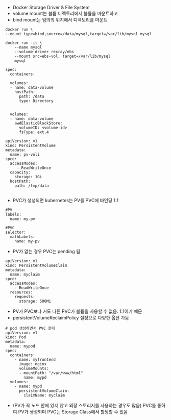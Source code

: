 - Docker Storage Driver & File System
- volume mount는 볼륨 디렉토리에서 볼륨을 마운트하고
- bind mount는 임의의 위치에서 디렉토리를 마운트
```
docker run \
--mount type=bind,source=/data/mysql,target=/var/lib/mysql mysql
```
```
docker run -it \
    --name mysql
    --volume-driver rexray/ebs
    --mount src=ebs-vol, target=/var/lib/mysql
    mysql
```

```
spec:
  containers:
  
  volumes:
  - name: data-volume
    hostPath:
      path: /data
      type: Directory
      
      
  volumes:
  - name: data-volume
    awdElasticBlockStore:
      volumeID: <volume-id>
      fsType: ext.4
```

```
apiVersion: v1
kind: PersistentVolume
metadata:
  name: pv-voli
spce:
  accessModes:
     - ReadWriteOnce
  capacity:
    storage: 1Gi
  hostPath:
    path: /tmp/data
  
```
- PVC가 생성되면 kubernetes는 PV를 PVC에 바인딩 1:1
```
#PV
labels:
  name: my-pv
  
#PVC
selector:
  mathLabels:
    name: my-pv
```
- PV가 없는 경우 PVC는 pending 됨
```
apiVersion: v1
kind: PersistentVolumeClaim
metadata:
  name: myclaim
spce:
  accessModes:
    - ReadWriteOnce
  resources:
    requests:
      storage: 500Mi
```
- PV가 PVC보다 커도 다른 PVC가 볼륨을 사용할 수 없음. 1:1이기 때문
- persistentVolumeReclaimPolicy 설정으로 다양한 옵션 가능
```
# pod 생성하면서 PVC 할때
apiVersion: v1
kind: Pod
metadata:
  name: mypod
spec:
  containers:
    - name: myfrontend
      image: nginx
      volumeMounts:
      - mountPath: "/var/www/html"
        name: mypd
  volumes:
    - name: mypd
      persistentVolumeClaim:
        claimName: myclaim
```

- (PV가 꼭 노드 안에 있지 않고 외장 스토리지를 사용하는 경우도 많음)   PVC를 통하여 PV가 생성되며 PVC는 Storage Class에서 할당할 수 있음